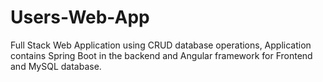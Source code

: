 # Users-Web-App

Full Stack Web Application using CRUD database operations, Application contains Spring Boot in the backend and Angular framework for Frontend and MySQL database.
